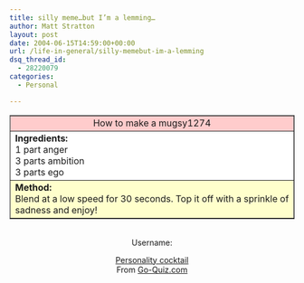 ```yaml
---
title: silly meme…but I’m a lemming…
author: Matt Stratton
layout: post
date: 2004-06-15T14:59:00+00:00
url: /life-in-general/silly-memebut-im-a-lemming
dsq_thread_id:
  - 28220079
categories:
  - Personal

---
```

<table align="center" border="1" cellspacing="0" cellpadding="4" width="200px">
  <tr>
    <td bgcolor="#ffcccc" align="center">
      <font>How to make a mugsy1274</font>
    </td>
  </tr>
  
  <tr>
    <td bgcolor="white">
      <font><b>Ingredients:</b><br /> 1 part anger<br /> 3 parts ambition<br /> 3 parts ego</font>
    </td>
  </tr>
  
  <tr>
    <td bgcolor="#ffffcc">
      <font><b>Method:</b><br />Blend at a low speed for 30 seconds. Top it off with a sprinkle of sadness and enjoy!</font>
    </td>
  </tr>
</table>

<div align="center">
  <br />Username:</p> 
  
  <p>
    <a href="http://www.go-quiz.com/cocktail/cocktail.php">Personality cocktail</a><br />From <a href="http://www.go-quiz.com">Go-Quiz.com</a>
  </p>
